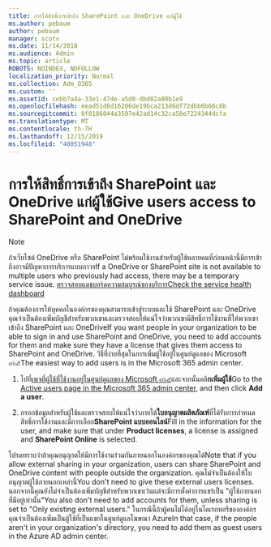 ```yaml
---
title: การให้สิทธิ์การเข้าถึง SharePoint และ OneDrive แก่ผู้ใช้
ms.author: pebaum
author: pebaum
manager: scotv
ms.date: 11/14/2018
ms.audience: Admin
ms.topic: article
ROBOTS: NOINDEX, NOFOLLOW
localization_priority: Normal
ms.collection: Adm_O365
ms.custom: ''
ms.assetid: cebb7a4a-33e1-474e-a5d0-dbd02a80b1e9
ms.openlocfilehash: eead51d6d16206de19bca213d6df72dbb6b66c8b
ms.sourcegitcommit: 0f0186044a3597e42ad14c32ca58e7224344dcfa
ms.translationtype: MT
ms.contentlocale: th-TH
ms.lasthandoff: 12/15/2019
ms.locfileid: "40051948"
---
```

# <a name="give-users-access-to-sharepoint-and-onedrive"></a><span data-ttu-id="9c9ac-102">การให้สิทธิ์การเข้าถึง SharePoint และ OneDrive แก่ผู้ใช้</span><span class="sxs-lookup"><span data-stu-id="9c9ac-102">Give users access to SharePoint and OneDrive</span></span>

> [!NOTE]
> <span data-ttu-id="9c9ac-103">ถ้าเว็บไซต์ OneDrive หรือ SharePoint ไม่พร้อมใช้งานสำหรับผู้ใช้หลายคนที่ก่อนหน้านี้มีการเข้าถึงอาจมีปัญหาการบริการแบบถาวร</span><span class="sxs-lookup"><span data-stu-id="9c9ac-103">If a OneDrive or SharePoint site is not available to multiple users who previously had access, there may be a temporary service issue.</span></span> [<span data-ttu-id="9c9ac-104">ตรวจสอบแดชบอร์ดความสมบูรณ์ของบริการ</span><span class="sxs-lookup"><span data-stu-id="9c9ac-104">Check the service health dashboard</span></span>](https://portal.office.com/adminportal/home#/servicehealth)
  
<span data-ttu-id="9c9ac-105">ถ้าคุณต้องการให้บุคคลในองค์กรของคุณสามารถเข้าสู่ระบบและใช้ SharePoint และ OneDrive คุณจำเป็นต้องเพิ่มบัญชีสำหรับพวกเขาและตรวจสอบให้แน่ใจว่าพวกเขามีสิทธิ์การใช้งานที่ให้พวกเขาเข้าถึง SharePoint และ OneDrive</span><span class="sxs-lookup"><span data-stu-id="9c9ac-105">If you want people in your organization to be able to sign in and use SharePoint and OneDrive, you need to add accounts for them and make sure they have a license that gives them access to SharePoint and OneDrive.</span></span> <span data-ttu-id="9c9ac-106">วิธีที่ง่ายที่สุดในการเพิ่มผู้ใช้อยู่ในศูนย์ดูแลของ Microsoft ๓๖๕</span><span class="sxs-lookup"><span data-stu-id="9c9ac-106">The easiest way to add users is in the Microsoft 365 admin center.</span></span>
  
1. <span data-ttu-id="9c9ac-107">ไปที่[เพจที่ผู้ใช้ที่ใช้งานอยู่ในศูนย์ดูแลของ Microsoft ๓๖๕](https://portal.office.com/adminportal/home#/users)และจากนั้นคลิ**กเพิ่มผู้ใช้**</span><span class="sxs-lookup"><span data-stu-id="9c9ac-107">Go to the [Active users page in the Microsoft 365 admin center](https://portal.office.com/adminportal/home#/users), and then click **Add a user**.</span></span>
    
2. <span data-ttu-id="9c9ac-108">กรอกข้อมูลสำหรับผู้ใช้และตรวจสอบให้แน่ใจว่าภายใต้**ใบอนุญาตผลิตภัณฑ์**ที่ได้รับการกำหนดสิทธิ์การใช้งานและมีการเลือก**SharePoint แบบออนไลน์**</span><span class="sxs-lookup"><span data-stu-id="9c9ac-108">Fill in the information for the user, and make sure that under **Product licenses**, a license is assigned and **SharePoint Online** is selected.</span></span> 
    
<span data-ttu-id="9c9ac-109">โปรดทราบว่าถ้าคุณอนุญาตให้มีการใช้งานร่วมกันภายนอกในองค์กรของคุณได้</span><span class="sxs-lookup"><span data-stu-id="9c9ac-109">Note that if you allow external sharing in your organization, users can share SharePoint and OneDrive content with people outside the organization.</span></span> <span data-ttu-id="9c9ac-110">คุณไม่จำเป็นต้องให้ใบอนุญาตผู้ใช้ภายนอกเหล่านี้</span><span class="sxs-lookup"><span data-stu-id="9c9ac-110">You don't need to give these external users licenses.</span></span> <span data-ttu-id="9c9ac-111">นอกจากนี้คุณยังไม่จำเป็นต้องเพิ่มบัญชีสำหรับพวกเขาเว้นแต่จะมีการตั้งค่าการแชร์เป็น "ผู้ใช้ภายนอกที่มีอยู่เท่านั้น"</span><span class="sxs-lookup"><span data-stu-id="9c9ac-111">You also don't need to add accounts for them, unless sharing is set to "Only existing external users."</span></span> <span data-ttu-id="9c9ac-112">ในกรณีนี้ถ้าผู้คนไม่ได้อยู่ในไดเรกทอรีขององค์กรคุณจำเป็นต้องเพิ่มเป็นผู้ใช้ที่เป็นแขกในศูนย์ดูแลโฆษณา Azure</span><span class="sxs-lookup"><span data-stu-id="9c9ac-112">In that case, if the people aren't in your organization's directory, you need to add them as guest users in the Azure AD admin center.</span></span>
  

